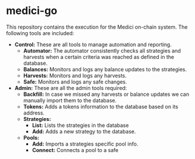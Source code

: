 # medici-go

This repository contains the execution for the Medici on-chain system. The following tools are included:
 - **Control:** These are all tools to manage automation and reporting.
   - **Automator:** The automator consistently checks all strategies and harvests when a certain criteria was reached as defined in the database.
   - **Balances:** Monitors and logs any balance updates to the strategies.
   - **Harvests:** Monitors and logs any harvests.
   - **Safe:** Monitors and logs any safe changes.
 - **Admin:** These are all the admin tools required:
   - **Backfill:** In case we missed any harvests or balance updates we can manually import them to the database.
   - **Tokens:** Adds a tokens information to the database based on its address.
   - **Strategies:**
     - **List:** Lists the strategies in the database
     - **Add:** Adds a new strategy to the database.
   - **Pools:**
      - **Add:** Imports a strategies specific pool info.
      - **Connect:** Connects a pool to a safe
